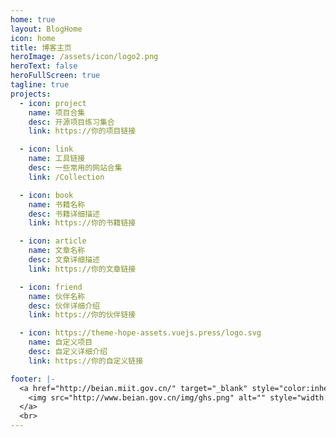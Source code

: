 ```yaml
---
home: true
layout: BlogHome
icon: home
title: 博客主页
heroImage: /assets/icon/logo2.png
heroText: false
heroFullScreen: true
tagline: true
projects:
  - icon: project
    name: 项目合集
    desc: 开源项目练习集合
    link: https://你的项目链接

  - icon: link
    name: 工具链接
    desc: 一些常用的网站合集
    link: /Collection

  - icon: book
    name: 书籍名称
    desc: 书籍详细描述
    link: https://你的书籍链接

  - icon: article
    name: 文章名称
    desc: 文章详细描述
    link: https://你的文章链接

  - icon: friend
    name: 伙伴名称
    desc: 伙伴详细介绍
    link: https://你的伙伴链接

  - icon: https://theme-hope-assets.vuejs.press/logo.svg
    name: 自定义项目
    desc: 自定义详细介绍
    link: https://你的自定义链接

footer: |-
  <a href="http://beian.miit.gov.cn/" target="_blank" style="color:inherit;text-decoration:none;white-space:nowrap;">
    <img src="http://www.beian.gov.cn/img/ghs.png" alt="" style="width:1rem;vertical-align:middle;"> 吉ICP备 2023003350号
  </a>
  <br>
---
```

